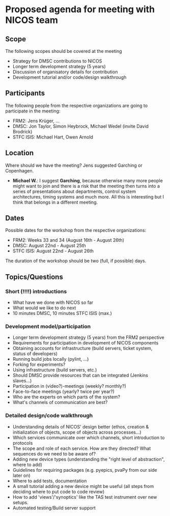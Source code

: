# Proposed agenda for meeting with NICOS team

## Scope

The following scopes should be covered at the meeting
  - Strategy for DMSC contributions to NICOS
  - Longer term development strategy (5 years)
  - Discussion of organisatory details for contribution
  - Development tutorial and/or code/design walkthrough

## Participants

The following people from the respective organizations are going to participate in the meeting:

  - FRM2: Jens Krüger, ...
  - DMSC: Jon Taylor, Simon Heybrock, Michael Wedel (invite David Brodrick)
  - STFC ISIS: Michael Hart, Owen Arnold
  
## Location

Where should we have the meeting? Jens suggested Garching or Copenhagen.

  - **Michael W.**: I suggest **Garching**, because otherwise many more people might want to join and there is a risk
    that the meeting then turns into a series of presentations about departments, control system architectures,
    timing systems and much more. All this is interesting but I think that belongs in a different meeting.

## Dates
Possible dates for the workshop from the respective organizations:
  - FRM2: Weeks 33 and 34 (August 16th - August 26th)
  - DMSC: August 22nd - August 25th
  - STFC ISIS: August 22nd - August 26th
  
The duration of the workshop should be two (full, if possible) days.
  
## Topics/Questions

### Short (!!!!) introductions
  - What have we done with NICOS so far
  - What would we like to do next
  - 10 minutes DMSC, 10 minutes STFC ISIS (max.)

### Development model/participation
  - Longer term development strategy (5 years) from the FRM2 perspective
  - Requirements for participation in development of NICOS components
  - Obtaining accounts for infrastructure (build servers, ticket system, status of developers)
  - Running build jobs locally (pylint, ...)
  - Forking for experiments?
  - Using infrastructure (build servers, etc.)
  - Should DMSC provide resources that can be integrated (Jenkins slaves...)
  - Participation in (video?)-meetings (weekly? monthly?)
  - Face-to-face meetings (yearly? twice per year?)
  - Who are the experts on which parts of the system? 
  - What's channels of communication are best?
  
### Detailed design/code walkthrough
  - Understanding details of NICOS' design better (ethos, creation & initialization of objects, scope of objects across processes...)
  - Which services communicate over which channels, short introduction to protocols
  - The scope and role of each service. How are they directed? What sequences do we need to be aware of?
  - Adding new device types (understanding the "right level of abstraction", where to add)
  - Guidelines for requiring packages (e.g. pyepics, pvaPy from our side later on)
  - Where to add tests, documentation
  - A small tutorial adding a new device might be useful (all steps from deciding where to put code to code review)
  - How to add 'views'/'synoptics' like the TAS test instrument over new setups.
  - Automated testing/Build server support
